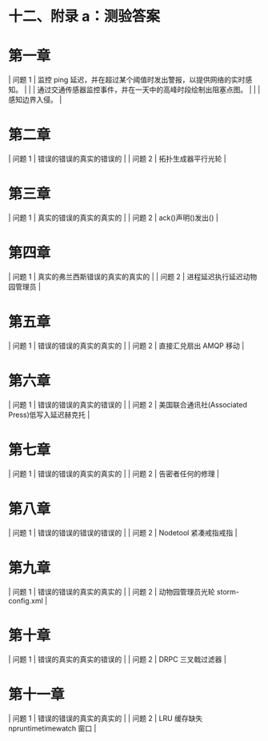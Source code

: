 # 十二、附录 a：测验答案

# 第一章

<colgroup class="calibre19"><col class="calibre20"> <col class="calibre20"></colgroup> 
| 问题 1 | 监控 ping 延迟，并在超过某个阈值时发出警报，以提供网络的实时感知。 |
|  | 通过交通传感器监控事件，并在一天中的高峰时段绘制出阻塞点图。 |
|  | 感知边界入侵。 |

# 第二章

<colgroup class="calibre19"><col class="calibre20"> <col class="calibre20"></colgroup> 
| 问题 1 | 错误的错误的真实的错误的 |
| 问题 2 | 拓扑生成器平行光轮 |

# 第三章

<colgroup class="calibre19"><col class="calibre20"> <col class="calibre20"></colgroup> 
| 问题 1 | 真实的错误的真实的真实的 |
| 问题 2 | ack()声明()发出() |

# 第四章

<colgroup class="calibre19"><col class="calibre20"> <col class="calibre20"></colgroup> 
| 问题 1 | 真实的弗兰西斯错误的真实的真实的 |
| 问题 2 | 进程延迟执行延迟动物园管理员 |

# 第五章

<colgroup class="calibre19"><col class="calibre20"> <col class="calibre20"></colgroup> 
| 问题 1 | 错误的错误的真实的真实的 |
| 问题 2 | 直接汇兑扇出 AMQP 移动 |

# 第六章

<colgroup class="calibre19"><col class="calibre20"> <col class="calibre20"></colgroup> 
| 问题 1 | 错误的错误的真实的错误的 |
| 问题 2 | 美国联合通讯社(Associated Press)低写入延迟赫克托 |

# 第七章

<colgroup class="calibre19"><col class="calibre20"> <col class="calibre20"></colgroup> 
| 问题 1 | 错误的错误的真实的真实的 |
| 问题 2 | 告密者任何的修理 |

# 第八章

<colgroup class="calibre19"><col class="calibre20"> <col class="calibre20"></colgroup> 
| 问题 1 | 错误的错误的错误的错误的 |
| 问题 2 | Nodetool 紧凑戒指戒指 |

# 第九章

<colgroup class="calibre19"><col class="calibre20"> <col class="calibre20"></colgroup> 
| 问题 1 | 错误的错误的真实的真实的 |
| 问题 2 | 动物园管理员光轮 storm-config.xml |

# 第十章

<colgroup class="calibre19"><col class="calibre20"> <col class="calibre20"></colgroup> 
| 问题 1 | 错误的真实的真实的错误的 |
| 问题 2 | DRPC 三叉戟过滤器 |

# 第十一章

<colgroup class="calibre19"><col class="calibre20"> <col class="calibre20"></colgroup> 
| 问题 1 | 错误的错误的真实的真实的 |
| 问题 2 | LRU 缓存缺失 npruntimetimewatch 窗口 |